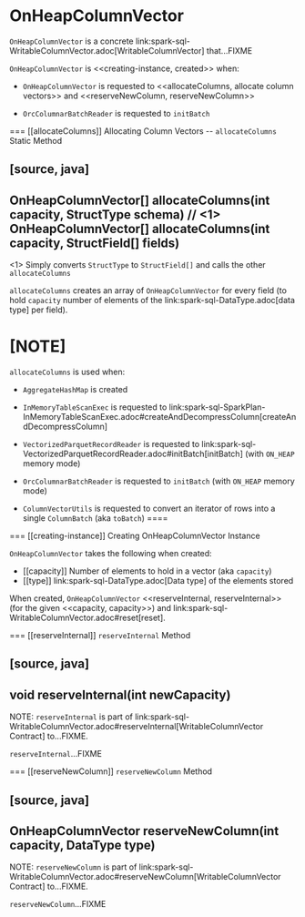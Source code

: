 # OnHeapColumnVector

`OnHeapColumnVector` is a concrete link:spark-sql-WritableColumnVector.adoc[WritableColumnVector] that...FIXME

`OnHeapColumnVector` is <<creating-instance, created>> when:

* `OnHeapColumnVector` is requested to <<allocateColumns, allocate column vectors>> and <<reserveNewColumn, reserveNewColumn>>

* `OrcColumnarBatchReader` is requested to `initBatch`

=== [[allocateColumns]] Allocating Column Vectors -- `allocateColumns` Static Method

[source, java]
----
OnHeapColumnVector[] allocateColumns(int capacity, StructType schema) // <1>
OnHeapColumnVector[] allocateColumns(int capacity, StructField[] fields)
----
<1> Simply converts `StructType` to `StructField[]` and calls the other `allocateColumns`

`allocateColumns` creates an array of `OnHeapColumnVector` for every field (to hold `capacity` number of elements of the link:spark-sql-DataType.adoc[data type] per field).

[NOTE]
====
`allocateColumns` is used when:

* `AggregateHashMap` is created

* `InMemoryTableScanExec` is requested to link:spark-sql-SparkPlan-InMemoryTableScanExec.adoc#createAndDecompressColumn[createAndDecompressColumn]

* `VectorizedParquetRecordReader` is requested to link:spark-sql-VectorizedParquetRecordReader.adoc#initBatch[initBatch] (with `ON_HEAP` memory mode)

* `OrcColumnarBatchReader` is requested to `initBatch` (with `ON_HEAP` memory mode)

* `ColumnVectorUtils` is requested to convert an iterator of rows into a single `ColumnBatch` (aka `toBatch`)
====

=== [[creating-instance]] Creating OnHeapColumnVector Instance

`OnHeapColumnVector` takes the following when created:

* [[capacity]] Number of elements to hold in a vector (aka `capacity`)
* [[type]] link:spark-sql-DataType.adoc[Data type] of the elements stored

When created, `OnHeapColumnVector` <<reserveInternal, reserveInternal>> (for the given <<capacity, capacity>>) and link:spark-sql-WritableColumnVector.adoc#reset[reset].

=== [[reserveInternal]] `reserveInternal` Method

[source, java]
----
void reserveInternal(int newCapacity)
----

NOTE: `reserveInternal` is part of link:spark-sql-WritableColumnVector.adoc#reserveInternal[WritableColumnVector Contract] to...FIXME.

`reserveInternal`...FIXME

=== [[reserveNewColumn]] `reserveNewColumn` Method

[source, java]
----
OnHeapColumnVector reserveNewColumn(int capacity, DataType type)
----

NOTE: `reserveNewColumn` is part of link:spark-sql-WritableColumnVector.adoc#reserveNewColumn[WritableColumnVector Contract] to...FIXME.

`reserveNewColumn`...FIXME
